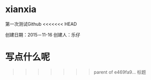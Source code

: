 # xianxia
第一次测试Github
<<<<<<< HEAD

创建日期：2015－11-16
创建人：乐仔


写点什么呢
=======
>>>>>>> parent of e469fa9... 标题
